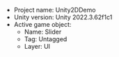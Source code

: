 <!-- UNITY CODE ASSIST INSTRUCTIONS START -->
- Project name: Unity2DDemo
- Unity version: Unity 2022.3.62f1c1
- Active game object:
  - Name: Slider
  - Tag: Untagged
  - Layer: UI
<!-- UNITY CODE ASSIST INSTRUCTIONS END -->
